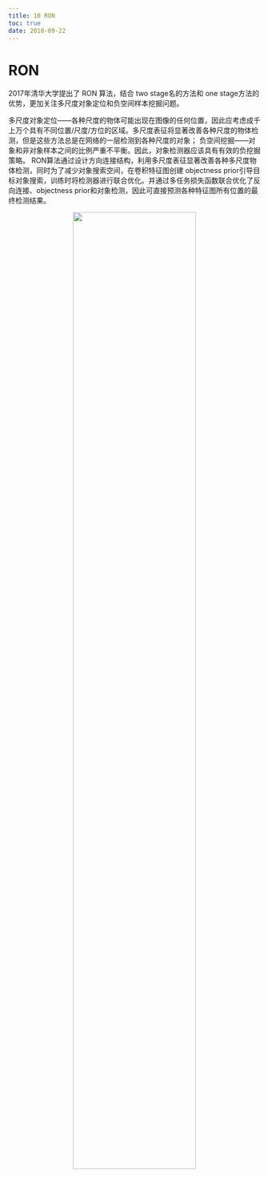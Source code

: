 ```yaml
---
title: 10 RON
toc: true
date: 2018-09-22
---
```

# RON

2017年清华大学提出了 RON 算法，结合 two stage名的方法和 one stage方法的优势，更加关注多尺度对象定位和负空间样本挖掘问题。

多尺度对象定位——各种尺度的物体可能出现在图像的任何位置，因此应考虑成千上万个具有不同位置/尺度/方位的区域。多尺度表征将显著改善各种尺度的物体检测，但是这些方法总是在网络的一层检测到各种尺度的对象；
负空间挖掘——对象和非对象样本之间的比例严重不平衡。因此，对象检测器应该具有有效的负挖掘策略。
RON算法通过设计方向连接结构，利用多尺度表征显著改善各种多尺度物体检测，同时为了减少对象搜索空间，在卷积特征图创建 objectness prior引导目标对象搜索，训练时将检测器进行联合优化。并通过多任务损失函数联合优化了反向连接、objectness prior和对象检测，因此可直接预测各种特征图所有位置的最终检测结果。


<p align="center">
    <img width="70%" height="70%" src="http://images.iterate.site/blog/image/180922/8751e2jiCi.png?imageslim">
</p>
